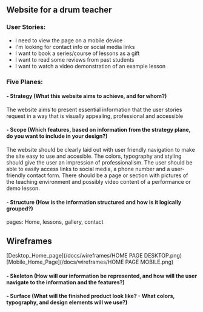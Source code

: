 ## Website for a drum teacher

### User Stories:
- I need to view the page on a mobile device
- I'm looking for contact info or social media links
- I want to book a series/course of lessons as a gift
- I want to read some reviews from past students
- I want to watch a video demonstration of an example lesson

### Five Planes:

#### - Strategy (What this website aims to achieve, and for whom?)
The website aims to present essential information that the user stories request in a way that is visually appealing, professional and accessible



#### - Scope (Which features, based on information from the strategy plane, do you want to include in your design?)
The website should be clearly laid out with user friendly navigation to make the site easy to use and accesible. The colors, typography and styling should give the user an impression of professionalism. The user should be able to easily access links to social media, a phone number and a user-friendly contact form. There should be a page or section with pictures of the teaching environment and possibly video content of a performance or demo lesson.



#### - Structure (How is the information structured and how is it logically grouped?)
pages: Home, lessons, gallery, contact

## Wireframes

[Desktop_Home_page](/docs/wireframes/HOME PAGE DESKTOP.png)
[Mobile_Home_Page](/docs/wireframes/HOME PAGE MOBILE.png)




#### - Skeleton (How will our information be represented, and how will the user navigate to the information and the features?)




#### - Surface (What will the finished product look like? - What colors, typography, and design elements will we use?)